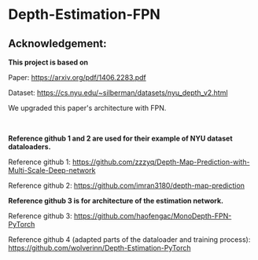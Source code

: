 # Depth-Estimation-FPN

## Acknowledgement:
**This project is based on**

Paper: https://arxiv.org/pdf/1406.2283.pdf

Dataset: https://cs.nyu.edu/~silberman/datasets/nyu_depth_v2.html

We upgraded this paper's architecture with FPN.

<br>

**Reference github 1 and 2 are used for their example of NYU dataset dataloaders.**

Reference github 1: https://github.com/zzzyq/Depth-Map-Prediction-with-Multi-Scale-Deep-network

Reference github 2:
https://github.com/imran3180/depth-map-prediction


**Reference github 3 is for architecture of the estimation network.**

Reference github 3: https://github.com/haofengac/MonoDepth-FPN-PyTorch

Reference github 4 (adapted parts of the dataloader and training process): https://github.com/wolverinn/Depth-Estimation-PyTorch
